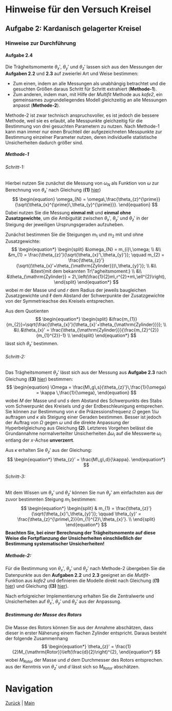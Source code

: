 # Hinweise für den Versuch Kreisel

## Aufgabe 2: Kardanisch gelagerter Kreisel

### Hinweise zur Durchführung

#### Aufgabe 2.4

Die Trägheitsmomente $\theta_{x}'$, $\theta_{y}'$ und $\theta_{z}'$ lassen sich aus den Messungen der **Aufgaben 2.2** und **2.3** auf zweierlei Art und Weise bestimmen: 

- Zum einen, indem an alle Messungen als unabhängig betrachtet und die gesuchten Größen daraus Schritt für Schritt extrahiert (**Methode-1**). 
- Zum anderen, indem man, mit Hilfe der *Multifit* Methode aus *kafe2*, ein gemeinsames zugrundeliegendes Modell gleichzeitig an alle Messungen anpasst (**Methode-2**). 

Methode-2 ist zwar technisch anspruchsvoller, es ist jedoch die bessere Methode, weil sie es erlaubt, alle Messpunkte gleichzeitig für die Bestimmung von drei gesuchten Parametern zu nutzen. Nach Methode-1 kann man immer nur einen Bruchteil der aufgezeichneten Messpunkte zur Bestimmung einzelner Parameter nutzen, deren individuelle statistische Unsicherheiten dadurch größer sind. 

##### Methode-1

###### Schritt-1:

Hierbei nutzen Sie zunächst die Messung von $\omega_{N}$ als Funktion von $\omega$ zur Berechnung von $\theta_{x}'$ nach Gleichung (**(1)** [hier](https://gitlab.kit.edu/kit/etp-lehre/p1-praktikum/students/-/blob/main/Kreisel/doc/Hinweise-Aufgabe-2-a.md))
$$
\begin{equation}
\omega_{N} = \omega\,\frac{\theta_{z}^{\prime}}{\sqrt{\theta_{x}^{\prime}\,\theta_{y}^{\prime}}}.
\end{equation}
$$
Dabei nutzen Sie die Messung **einmal mit** und **einmal ohne Zusatzgewichte**, um die Ambiguität zwischen $\theta_{x}'$, $\theta_{y}'$ und $\theta_{z}'$ in der Steigung der jeweiligen Ursprungsgeraden aufzuheben. 

Zunächst bestimmen Sie die Steigungen $m_{1}$ und $m_{2}$ mit und ohne Zusatzgewichte: 
$$
\begin{equation*}
\begin{split}
&\omega_{N} = m_{i}\,\omega; \\
&\\
&m_{1} = \frac{\theta_{z}'}{\sqrt{\theta_{x}'\,\theta_{y}'}}; \qquad 
m_{2} = \frac{\theta_{z}'}{\sqrt{(\theta_{x}'+\theta_{\mathrm{Zylinder}})\,\theta_{y}'}}; \\
&\\
&\text{mit dem bekannten Tr\"agheitsmoment:} \\
&\\
&\theta_{\mathrm{Zylinder}} = 2\,\left(\frac{1}{2}m\,r^{2}+m\,\ell^{2}\right),
\end{split}
\end{equation*}
$$
wobei $m$ der Masse und und $r$ dem Radius der jeweils baugleichen Zusatzgewichte und $\ell$ dem Abstand der Schwerpunkte der Zusatzgewichte von der Symmetrieachse des Kreisels entsprechen. 

Aus dem Quotienten 
$$
\begin{equation*}
\begin{split}
&\frac{m_{1}}{m_{2}}=\sqrt{\frac{\theta_{x}'}{\theta_{x}'+\theta_{\mathrm{Zylinder}}}}; \\
&\\
&\theta_{x}' = \frac{\theta_{\mathrm{Zylinder}}}{\frac{m_{2}^{2}}{m_{1}^{2}}-1} \\
\end{split}
\end{equation*}
$$
 lässt sich $\theta_{x}'$ bestimmen.

###### Schritt-2:

Das Trägheitsmoment $\theta_{z}'$ lässt sich aus der Messung aus **Aufgabe 2.3** nach Gleichung (**(3)** [hier](https://gitlab.kit.edu/kit/etp-lehre/p1-praktikum/students/-/blob/main/Kreisel/doc/Hinweise-Aufgabe-2-a.md)) bestimmen:
$$
\begin{equation}
\Omega = \frac{M\,g\,s}{\theta_{z}'}\,\frac{1}{\omega} = \kappa \,\frac{1}{\omega},
\end{equation}
$$
wobei $M$ der Masse und und $s$ dem Abstand des Schwerpunkts des Stabs vom Schwerpunkt des Kreisels und $g$ der Erdbeschleunigung entsprechen. Sie können zur Bestimmung von $\kappa$ die Präzessionsfrequenz $\Omega$ gegen $1/\omega$ auftragen und $\kappa$ als Steigung einer Geraden bestimmen. Besser ist jedoch der Auftrag von $\Omega$ gegen $\omega$ und die direkte Anpassung der Hyperbelgleichung aus Gleichung **(2)**. Letzteres Vorgehen belässt die Grundannahme normalverteilter Unsicherheiten $\Delta\omega_{i}$ auf die Messwerte $\omega_{i}$ entlang der $x$-Achse **unverzerrt**. 

Aus $\kappa$ erhalten Sie $\theta_{z}'$ aus der Gleichung: 
$$
\begin{equation*}
\theta_{z}' = \frac{M\,g\,d}{\kappa}.
\end{equation*}
$$

###### Schritt-3: 

Mit dem Wissen um $\theta_{x}'$ und $\theta_{z}'$ können Sie nun $\theta_{y}'$ am einfachsten aus der zuvor bestimmten Steigung $m_{1}$ bestimmen: 
$$
\begin{equation*}
\begin{split}
& m_{1} = \frac{\theta_{z}'}{\sqrt{\theta_{x}'\,\theta_{y}'}}; \qquad
\theta_{y}' = \frac{\theta_{z}^{\prime\,2}}{m_{1}^{2}\,\theta_{x}'}. \\
\end{split}
\end{equation*}
$$
**Beachten Sie, bei einer Berechnung der Trägheitsmomente auf diese Weise die Fortpflanzung der Unsicherheiten einschließlich der Bestimmung systematischer Unsicherheiten!**

##### Methode-2:

Für die Bestimmung von $\theta_{x}'$, $\theta_{y}'$ und $\theta_{z}'$ nach Methode-2 übergeben Sie die Datenpunkte aus den **Aufgaben 2.2** und **2.3** geeignet an die *Mutifit*-Funktion aus *kafe2* und definieren die Modelle direkt nach Gleichung (**(1)** [hier](https://gitlab.kit.edu/kit/etp-lehre/p1-praktikum/students/-/blob/main/Kreisel/doc/Hinweise-Aufgabe-2-a.md)) und Gleichung (**(3)** [hier](https://gitlab.kit.edu/kit/etp-lehre/p1-praktikum/students/-/blob/main/Kreisel/doc/Hinweise-Aufgabe-2-a.md)). 

Nach erfolgreicher Implementierung erhalten Sie die Zentralwerte und Unsicherheiten auf $\theta_{x}'$, $\theta_{y}'$ und $\theta_{z}'$ aus der Anpassung. 

##### Bestimmung der Masse des Rotors

Die Masse des Rotors können Sie aus der Annahme abschätzen, dass dieser in erster Näherung einem flachen Zylinder entspricht. Daraus besteht der folgende Zusammenhang
$$
\begin{equation*}
\theta_{z}' = \frac{1}{2}M_{\mathrm{Rotor}}\left(\frac{d}{2}\right)^{2},
\end{equation*}
$$
 wobei $M_{\mathrm{Rotor}}$ der Masse und $d$ dem Durchmesser des Rotors entsprechen. aus der Kenntnis von $\theta_{z}'$ und $d$ lässt sich so $M_{\mathrm{Rotor}}$ abschätzen.

# Navigation

[Zurück](https://gitlab.kit.edu/kit/etp-lehre/p1-praktikum/students/-/blob/main/Kreisel/doc/Hinweise-Aufgabe-2-b.md) | [Main](https://gitlab.kit.edu/kit/etp-lehre/p1-praktikum/students/-/tree/main/Kreisel)
